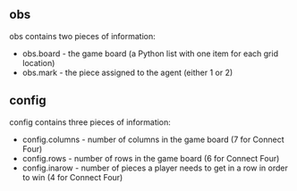 ## obs
obs contains two pieces of information:
- obs.board - the game board (a Python list with one item for each grid location)
- obs.mark - the piece assigned to the agent (either 1 or 2)

## config
config contains three pieces of information:
- config.columns - number of columns in the game board (7 for Connect Four)
- config.rows - number of rows in the game board (6 for Connect Four)
- config.inarow - number of pieces a player needs to get in a row in order to win (4 for Connect Four)
